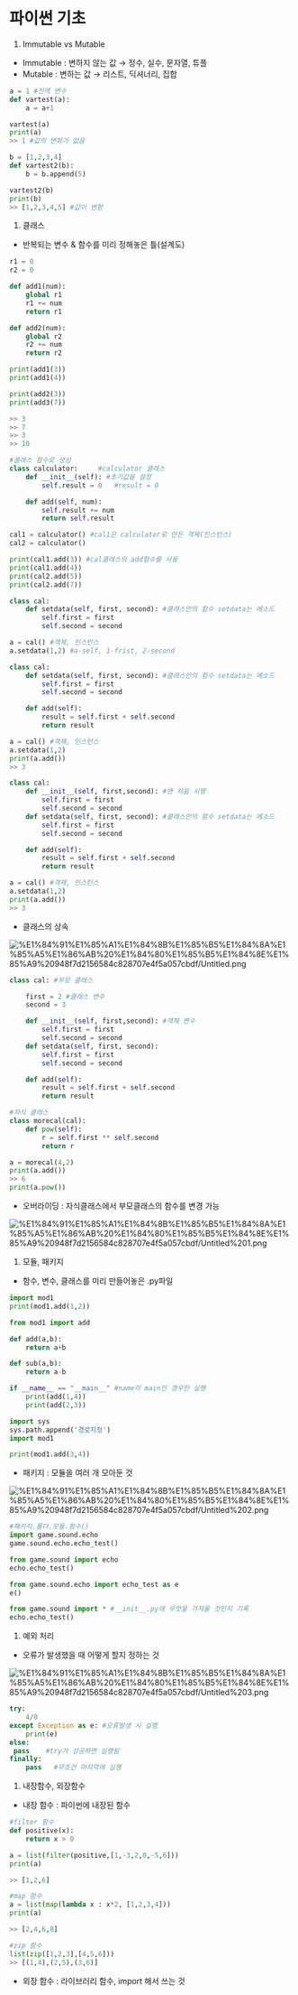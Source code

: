 # 파이썬 기초

1. Immutable vs Mutable
- Immutable : 변하지 않는 값 → 정수, 실수, 문자열, 튜플
- Mutable : 변하는 값 → 리스트, 딕셔너리, 집합

```python
a = 1 #전역 변수
def vartest(a):
	a = a+1

vartest(a)
print(a)
>> 1 #값의 변화가 없음
```

```python
b = [1,2,3,4]
def vartest2(b):
	b = b.append(5)

vartest2(b)
print(b)
>> [1,2,3,4,5] #값이 변함
```

1. 클래스
- 반복되는 변수 & 함수를 미리 정해놓은 틀(설계도)

```python
r1 = 0
r2 = 0

def add1(num):
	global r1
	r1 += num
	return r1

def add2(num):
	global r2
	r2 += num
	return r2

print(add1(3))
print(add1(4))

print(add2(3))
print(add3(7))

>> 3
>> 7
>> 3
>> 10
```

```python
#클래스 함수로 생성
class calculator:     #calculator 클래스
	def __init__(self): #초기값을 설정
		self.result = 0   #result = 0

	def add(self, num):
		self.result += num
		return self.result

cal1 = calculator() #cal1은 calculator로 만든 객체(인스턴스)
cal2 = calculator()

print(cal1.add(3)) #cal클래스의 add함수를 사용
print(cal1.add(4))
print(cal2.add(5))
print(cal2.add(7))
```

```python
class cal:
	def setdata(self, first, second): #클래스안의 함수 setdata는 메소드
		self.first = first
		self.second = second

a = cal() #객체, 인스턴스
a.setdata(1,2) #a-self, 1-frist, 2-second
```

```python
class cal:
	def setdata(self, first, second): #클래스안의 함수 setdata는 메소드
		self.first = first
		self.second = second

	def add(self):
		result = self.first + self.second
		return result

a = cal() #객체, 인스턴스
a.setdata(1,2)
print(a.add()) 
>> 3
```

```python
class cal:
	def __init__(self, first,second): #맨 처음 시행
		self.first = first
		self.second = second
	def setdata(self, first, second): #클래스안의 함수 setdata는 메소드
		self.first = first
		self.second = second

	def add(self):
		result = self.first + self.second
		return result

a = cal() #객체, 인스턴스
a.setdata(1,2)
print(a.add()) 
>> 3
```

- 클래스의 상속

![%E1%84%91%E1%85%A1%E1%84%8B%E1%85%B5%E1%84%8A%E1%85%A5%E1%86%AB%20%E1%84%80%E1%85%B5%E1%84%8E%E1%85%A9%20948f7d2156584c828707e4f5a057cbdf/Untitled.png](%E1%84%91%E1%85%A1%E1%84%8B%E1%85%B5%E1%84%8A%E1%85%A5%E1%86%AB%20%E1%84%80%E1%85%B5%E1%84%8E%E1%85%A9%20948f7d2156584c828707e4f5a057cbdf/Untitled.png)

```python
class cal: #부모 클래스

	first = 2 #클래스 변수
	second = 3

	def __init__(self, first,second): #객체 변수
		self.first = first
		self.second = second
	def setdata(self, first, second):
		self.first = first
		self.second = second

	def add(self):
		result = self.first + self.second
		return result

#자식 클래스
class morecal(cal):
	def pow(self):
		r = self.first ** self.second
		return r

a = morecal(4,2)
print(a.add())
>> 6
print(a.pow())
```

- 오버라이딩 : 자식클래스에서 부모클래스의 함수를 변경 가능

![%E1%84%91%E1%85%A1%E1%84%8B%E1%85%B5%E1%84%8A%E1%85%A5%E1%86%AB%20%E1%84%80%E1%85%B5%E1%84%8E%E1%85%A9%20948f7d2156584c828707e4f5a057cbdf/Untitled%201.png](%E1%84%91%E1%85%A1%E1%84%8B%E1%85%B5%E1%84%8A%E1%85%A5%E1%86%AB%20%E1%84%80%E1%85%B5%E1%84%8E%E1%85%A9%20948f7d2156584c828707e4f5a057cbdf/Untitled%201.png)

1. 모듈, 패키지
- 함수, 변수, 클래스를 미리 만들어놓은 .py파일

```python
import mod1
print(mod1.add(1,2))

from mod1 import add
```

```python
def add(a,b):
	return a+b

def sub(a,b):
	return a-b

if __name__ == "__main__" #name이 main인 경우만 실행
	print(add(1,4))
	print(add(2,3))
```

```python
import sys
sys.path.append('경로지정')
import mod1

print(mod1.add(3,4))
```

- 패키지 : 모듈을 여러 개 모아둔 것

![%E1%84%91%E1%85%A1%E1%84%8B%E1%85%B5%E1%84%8A%E1%85%A5%E1%86%AB%20%E1%84%80%E1%85%B5%E1%84%8E%E1%85%A9%20948f7d2156584c828707e4f5a057cbdf/Untitled%202.png](%E1%84%91%E1%85%A1%E1%84%8B%E1%85%B5%E1%84%8A%E1%85%A5%E1%86%AB%20%E1%84%80%E1%85%B5%E1%84%8E%E1%85%A9%20948f7d2156584c828707e4f5a057cbdf/Untitled%202.png)

```python
#패키지.폴더.모듈.함수()
import game.sound.echo
game.sound.echo.echo_test()

from game.sound import echo
echo.echo_test()

from game.sound.echo import echo_test as e
e()

from game.sound import * #__init__.py에 무엇을 가져올 것인지 기록
echo.echo_test()
```

1. 예외 처리
- 오류가 발생했을 때 어떻게 할지 정하는 것

![%E1%84%91%E1%85%A1%E1%84%8B%E1%85%B5%E1%84%8A%E1%85%A5%E1%86%AB%20%E1%84%80%E1%85%B5%E1%84%8E%E1%85%A9%20948f7d2156584c828707e4f5a057cbdf/Untitled%203.png](%E1%84%91%E1%85%A1%E1%84%8B%E1%85%B5%E1%84%8A%E1%85%A5%E1%86%AB%20%E1%84%80%E1%85%B5%E1%84%8E%E1%85%A9%20948f7d2156584c828707e4f5a057cbdf/Untitled%203.png)

```python
try:
	4/0
except Exception as e: #오류발생 시 실행
	print(e)
else:
 pass    #try가 성공하면 실행됨
finally:
	pass   #무조건 마지막에 실행
```

1. 내장함수, 외장함수
- 내장 함수 : 파이썬에 내장된 함수

```python
#filter 함수
def positive(x):
	return x > 0

a = list(filter(positive,[1,-3,2,0,-5,6]))
print(a)

>> [1,2,6]
```

```python
#map 함수
a = list(map(lambda x : x*2, [1,2,3,4]))
print(a)

>> [2,4,6,8]
```

```python
#zip 함수
list(zip([1,2,3],[4,5,6]))
>> [(1,4),(2,5),(3,6)]
```

- 외장 함수 : 라이브러리 함수, import 해서 쓰는 것
